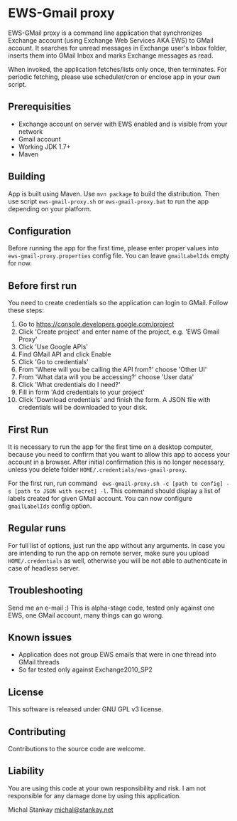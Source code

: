 EWS-Gmail proxy
===============
EWS-GMail proxy is a command line application that synchronizes Exchange account
(using Exchange Web Services AKA EWS) to GMail account. It searches for unread
messages in Exchange user's Inbox folder, inserts them into GMail Inbox and
marks Exchange messages as read.

When invoked, the application fetches/lists only once, then terminates. For
periodic fetching, please use scheduler/cron
or enclose app in your own script.

Prerequisities
--------------
* Exchange account on server with EWS enabled and is visible from your network
* Gmail account
* Working JDK 1.7+
* Maven

Building
---------
App is built using Maven. Use `mvn package` to build the distribution. Then use
script `ews-gmail-proxy.sh` or `ews-gmail-proxy.bat` to run the app depending on
your platform.

Configuration
-------------
Before running the app for the first time, please enter proper values into
`ews-gmail-proxy.properties` config file. You can leave `gmailLabelIds` empty
for now.

Before first run
----------------
You need to create credentials so the application can login to GMail. Follow
these steps:

1. Go to https://console.developers.google.com/project
2. Click 'Create project' and enter name of the project, e.g. 'EWS Gmail Proxy'
3. Click 'Use Google APIs'
4. Find GMail API and click Enable
5. Click 'Go to credentials'
6. From 'Where will you be calling the API from?' choose 'Other UI'
7. From 'What data will you be accessing?' choose 'User data'
8. Click 'What credentials do I need?'
9. Fill in form 'Add credentials to your project'
10. Click 'Download credentials' and finish the form. A JSON file with credentials
will be downloaded to your disk.

First Run
---------
It is necessary to run the app for the first time on a desktop computer, because
you need to confirm that you want to allow this app to access your account in a
browser. After initial confirmation this is no longer necessary, unless you
delete folder `HOME/.credentials/ews-gmail-proxy`.

For the first run, run command ` ews-gmail-proxy.sh -c [path to config] -s
[path to JSON with secret] -l`. This command should display a list of labels
created for given GMail account. You can now configure `gmailLabelIds` config
option.

Regular runs
---------------
For full list of options, just run the app without any arguments. In case you
are intending to run the app on remote server, make sure you upload
`HOME/.credentials` as well, otherwise you will be not able to authenticate in
case of headless server.

Troubleshooting
---------------
Send me an e-mail :) This is alpha-stage code, tested only against one EWS,
one GMail account, many things can go wrong.

Known issues
------------
* Application does not group EWS emails that were in one thread into GMail
threads
* So far tested only against Exchange2010_SP2

License
-------
This software is released under GNU GPL v3 license.

Contributing
------------
Contributions to the source code are welcome.

Liability
---------
You are using this code at your own responsibility and risk. I am not
responsible for any damage done by using this application.

Michal Stankay <michal@stankay.net>
